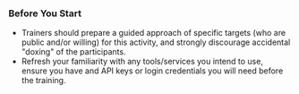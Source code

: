### Before You Start

* Trainers should prepare a guided approach of specific targets (who are public and/or willing) for this activity, and strongly discourage accidental "doxing" of the participants.
* Refresh your familiarity with any tools/services you intend to use, ensure you have and API keys or login credentials you will need before the training.
